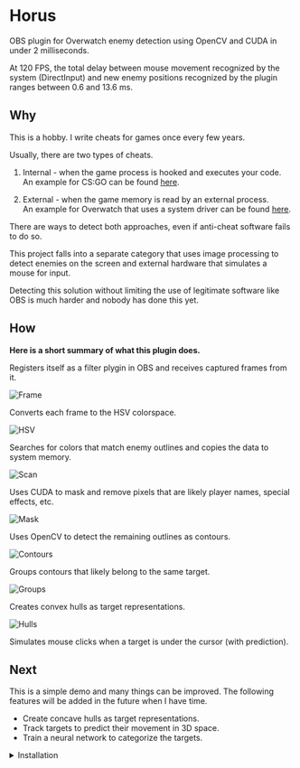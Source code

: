 # Horus
OBS plugin for Overwatch enemy detection using OpenCV and CUDA in under 2 milliseconds.

At 120 FPS, the total delay between mouse movement recognized by the system (DirectInput)
and new enemy positions recognized by the plugin ranges between 0.6 and 13.6 ms.

## Why
This is a hobby. I write cheats for games once every few years.

Usually, there are two types of cheats.

1. Internal - when the game process is hooked and executes your code.<br/>
   An example for CS:GO can be found [here](https://github.com/qis/jeeves).

2. External - when the game memory is read by an external process.<br/>
   An example for Overwatch that uses a system driver can be found
   [here](https://github.com/qis/overwatch).

There are ways to detect both approaches, even if anti-cheat software fails to do so.

This project falls into a separate category that uses image processing to detect enemies on
the screen and external hardware that simulates a mouse for input.

Detecting this solution without limiting the use of legitimate software like OBS is much
harder and nobody has done this yet.

## How
**Here is a short summary of what this plugin does.**

Registers itself as a filter plygin in OBS and receives captured frames from it.

![Frame](res/images/01-frame.png "Frame")

Converts each frame to the HSV colorspace.

![HSV](res/images/02-hsv.png "HSV")

Searches for colors that match enemy outlines and copies the data to system memory.

![Scan](res/images/03-scan.png "Scan")

Uses CUDA to mask and remove pixels that are likely player names, special effects, etc.

![Mask](res/images/04-mask.png "Mask")

Uses OpenCV to detect the remaining outlines as contours.

![Contours](res/images/05-contours.png "Contours")

Groups contours that likely belong to the same target.

![Groups](res/images/06-groups.png "Groups")

Creates convex hulls as target representations.

![Hulls](res/images/07-hulls.png "Hulls")

Simulates mouse clicks when a target is under the cursor (with prediction).

## Next
This is a simple demo and many things can be improved. The following features will be added
in the future when I have time.

* Create concave hulls as target representations.
* Track targets to predict their movement in 3D space.
* Train a neural network to categorize the targets.

<details>
<summary>Installation</summary>

This repository exists for demonstration purposes only. Instructions are for the author's convenience.

1. Install [OBS-Studio][obs] to `C:\OBS`.
2. Extract [OBS-Studio][obs] source code to `C:\OBS\src`.
3. Install [Python 3][py3] to `C:\Python`.
4. Install [CUDA Toolkit][cuda] to `C:\CUDA`.
5. Clone this repository to `C:\OBS\horus`.

```cmd
git clone git@github.com:qis/horus C:/OBS/horus
cd C:\OBS\horus
git submodule update --init --depth 1
```

6. Install dependencies using [Conan][conan].

<!--
* Set the system environment variable `CONAN_USER_HOME_SHORT` to `None`.
* Upgrade pip with `python -m pip install --upgrade pip`.
* Upgrade conan with `pip install conan --upgrade`.
-->

```cmd
cd C:\OBS\horus
conan install . -if third_party -pr conan.profile
```

7. Build [OpenCV][opencv] in `x64 Native Tools Command Prompt for VS 2022`.

```cmd
cd C:\OBS\horus\third_party\opencv
cmake -B build --preset default
cmake --build build --target install
copy release\x64\vc17\bin\opencv_world470.dll C:\OBS\obs-plugins\64bit\
```

9. Configure [OBS-Studio][obs] and Overwatch according to [settings.md](settings.md).

</details>

[obs]: https://github.com/obsproject/obs-studio/releases/tag/27.2.4
[py3]: https://www.python.org/downloads/windows/
[cuda]: https://developer.nvidia.com/cuda-downloads
[conan]: https://conan.io/center/
[opencv]: https://github.com/opencv/opencv/releases
